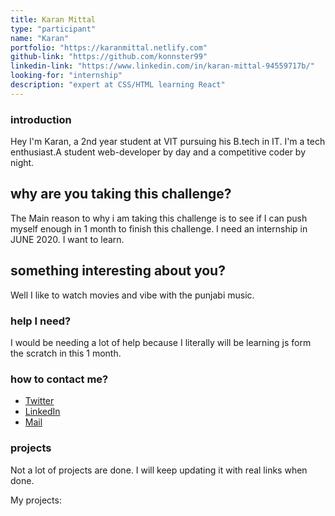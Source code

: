 ```yaml
---
title: Karan Mittal
type: "participant"
name: "Karan"
portfolio: "https://karanmittal.netlify.com"
github-link: "https://github.com/konnster99"
linkedin-link: "https://www.linkedin.com/in/karan-mittal-94559717b/"
looking-for: "internship"
description: "expert at CSS/HTML learning React"
---
```


### introduction

Hey I'm Karan, a 2nd year student at VIT pursuing his B.tech in IT. I'm a tech enthusiast.A student web-developer by day and a competitive coder by night.

## why are you taking this challenge?

The Main reason to why i am taking this challenge is to see if I can push myself enough in 1 month to finish this challenge.
I need an internship in JUNE 2020.
I want to learn.

## something interesting about you?

Well I like to watch movies and vibe with the punjabi music.

### help I need?

I would be needing a lot of help because I literally will be learning js form the scratch in this 1 month.

### how to contact me?

- [Twitter](https://twitter.com/nanokoder)
- [LinkedIn](https://www.linkedin.com/in/karan-mittal-94559717b/)
- [Mail](karanmittal20@gmail.com)

### projects

Not a lot of projects are done. I will keep updating it with real links when done.

My projects:
